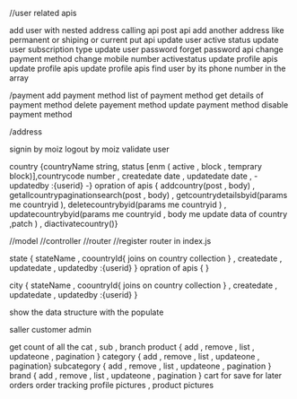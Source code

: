 //user related apis

add user with nested address calling api post api
add another address like permanent or shiping or current put api
update user active status
update user subscription type
update user password forget password api
change payment method
change mobile number
activestatus
update profile apis
update profile apis
update profile apis
find user by its phone number in the array

/payment
add payment method
list of payment method
get details of payment method
delete payement method
update payment method
disable payment method


/address

signin by moiz
logout by moiz
validate user



country {countryName string, status [enm ( active , block , temprary block)],countrycode number , createdate date , updatedate date , \-updatedby :{userid} -\}
opration of apis {  addcountry(post , body) , getallcountrypaginationsearch(post , body) , getcountrydetailsbyid(params me countryid ), deletecountrybyid(params me countryid ) ,  updatecountrybyid(params me countryid , body me update data of country ,patch ) , diactivatecountry()}

//model
//controller
//router
//register router in index.js

state   { stateName , coountryId{ joins on country collection }  , createdate , 
updatedate , updatedby :{userid} } opration of apis {   }


city { stateName , coountryId{ joins on country collection }  , createdate , updatedate , updatedby :{userid} }


show the data structure with the populate

saller customer admin 

get count of all the cat , sub , branch 
product { add , remove , list , updateone , pagination }
category { add , remove , list , updateone , pagination}
subcategory { add , remove , list , updateone , pagination }
brand { add , remove , list , updateone , pagination }
cart for save for later
orders
order tracking 
profile pictures , product pictures 